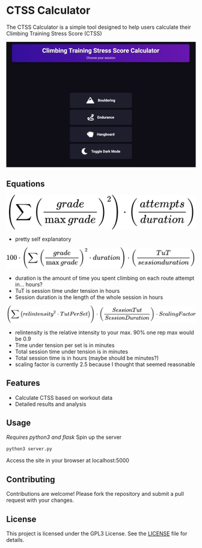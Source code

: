 # CTSS Calculator

The CTSS Calculator is a simple tool designed to help users calculate their Climbing Training Stress Score (CTSS)

![CTSS Calculator Preview](static/preview.png)

## Equations

![boulder formula](static/boulder.svg)
- pretty self explanatory

![endurance formula](static/endurance.svg)
- duration is the amount of time you spent climbing on each route attempt in... hours?
- TuT is session time under tension in hours
- Session duration is the length of the whole session in hours


![hangboard formula](static/hangboard.svg)
- relintensity is the relative intensity to your max. 90% one rep max would be 0.9
- Time under tension per set is in minutes
- Total session time under tension is in minutes
- Total session time is in hours (maybe should be minutes?)
- scaling factor is currently 2.5 because I thought that seemed reasonable

## Features

- Calculate CTSS based on workout data
- Detailed results and analysis

## Usage

*Requires python3 and flask*
Spin up the server
```sh
python3 server.py
```

Access the site in your browser at localhost:5000

## Contributing

Contributions are welcome! Please fork the repository and submit a pull request with your changes.

## License

This project is licensed under the GPL3 License. See the [LICENSE](LICENSE) file for details.
